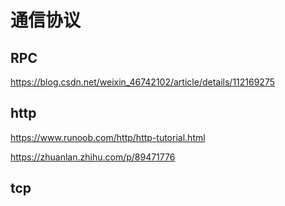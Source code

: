 # 通信协议

## RPC

https://blog.csdn.net/weixin_46742102/article/details/112169275

## http

https://www.runoob.com/http/http-tutorial.html

https://zhuanlan.zhihu.com/p/89471776

## tcp

